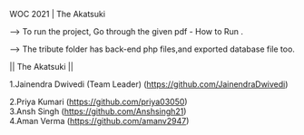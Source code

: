 WOC 2021 | The Akatsuki

--> To run the project, Go through the given pdf - How to Run .

--> The tribute folder has back-end php files,and exported database file too.

|| The Akatsuki || 

1.Jainendra Dwivedi (Team Leader) (https://github.com/JainendraDwivedi)

2.Priya Kumari                    (https://github.com/priya03050)       
3.Ansh Singh                      (https://github.com/Anshsingh21)      
4.Aman Verma                      (https://github.com/amanv2947)
